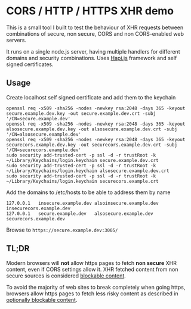 # CORS / HTTP / HTTPS XHR demo

This is a small tool I built to test the behaviour of XHR requests between combinations of secure, non secure, CORS and non CORS-enabled web servers.

It runs on a single node.js server, having multiple handlers for different domains and security combinations. Uses [Hapi.js](http://hapijs.com) framework and self signed certificates.

## Usage

Create localhost self signed certificate and add them to the keychain

```
openssl req -x509 -sha256 -nodes -newkey rsa:2048 -days 365 -keyout secure.example.dev.key -out secure.example.dev.crt -subj '/CN=secure.example.dev'
openssl req -x509 -sha256 -nodes -newkey rsa:2048 -days 365 -keyout alsosecure.example.dev.key -out alsosecure.example.dev.crt -subj '/CN=alsosecure.example.dev'
openssl req -x509 -sha256 -nodes -newkey rsa:2048 -days 365 -keyout securecors.example.dev.key -out securecors.example.dev.crt -subj '/CN=securecors.example.dev'
sudo security add-trusted-cert -p ssl -d -r trustRoot -k ~/Library/Keychains/login.keychain secure.example.dev.crt
sudo security add-trusted-cert -p ssl -d -r trustRoot -k ~/Library/Keychains/login.keychain alsosecure.example.dev.crt
sudo security add-trusted-cert -p ssl -d -r trustRoot -k ~/Library/Keychains/login.keychain securecors.example.crt
```

Add the domains to /etc/hosts to be able to address them by name

```
127.0.0.1   insecure.example.dev alsoinsecure.example.dev insecurecors.example.dev
127.0.0.1   secure.example.dev   alsosecure.example.dev   securecors.example.dev
```

Browse to `https://secure.example.dev:3005/`

## TL;DR

Modern browsers will **not** allow https pages to fetch **non secure** XHR content, even if CORS settings allow it. XHR fetched content from non secure sources is considered [blockable content](https://w3c.github.io/webappsec-mixed-content/#category-blockable).

To avoid the majority of web sites to break completely when going https, browsers allow https pages to fetch less risky content as described in [optionally blockable content](https://w3c.github.io/webappsec-mixed-content/#category-optionally-blockable).
